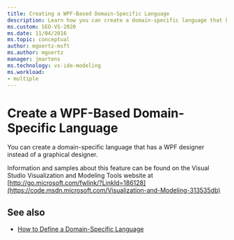 ```yaml
---
title: Creating a WPF-Based Domain-Specific Language
description: Learn how you can create a domain-specific language that has a WPF designer instead of a graphical designer.
ms.custom: SEO-VS-2020
ms.date: 11/04/2016
ms.topic: conceptual
author: mgoertz-msft
ms.author: mgoertz
manager: jmartens
ms.technology: vs-ide-modeling
ms.workload:
- multiple
---
```

# Create a WPF-Based Domain-Specific Language

You can create a domain-specific language that has a WPF designer instead of a graphical designer.

Information and samples about this feature can be found on the Visual Studio Visualization and Modeling Tools website at [http://go.microsoft.com/fwlink/?LinkId=186128](https://code.msdn.microsoft.com/Visualization-and-Modeling-313535db)

## See also

- [How to Define a Domain-Specific Language](../modeling/how-to-define-a-domain-specific-language.md)
